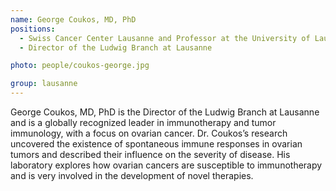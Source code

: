 ```yaml
---
name: George Coukos, MD, PhD
positions: 
  - Swiss Cancer Center Lausanne and Professor at the University of Lausanne
  - Director of the Ludwig Branch at Lausanne

photo: people/coukos-george.jpg

group: lausanne
---
```


George Coukos, MD, PhD is the Director of the Ludwig Branch at Lausanne and is a globally recognized leader in immunotherapy and tumor immunology, with a focus on ovarian cancer. Dr. Coukos’s research uncovered the existence of spontaneous immune responses in ovarian tumors and described their influence on the severity of disease. His laboratory explores how ovarian cancers are susceptible to immunotherapy and is very involved in the development of novel therapies.
